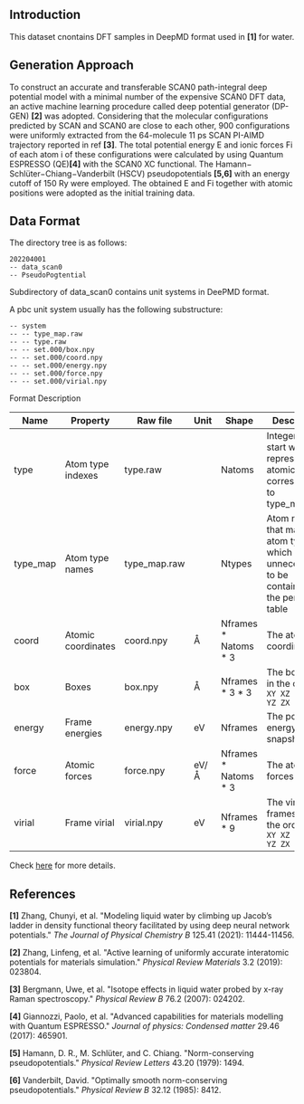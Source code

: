 ## Introduction
This dataset cnontains DFT samples in DeepMD format used in **[1]** for water.

## Generation Approach
To construct an accurate and transferable SCAN0 path-integral deep potential model with a minimal number of the expensive SCAN0 DFT data, an active machine learning procedure called deep potential generator (DP-GEN) **[2]** was adopted. Considering that the molecular configurations predicted by SCAN and SCAN0 are close to each other, 900 configurations were uniformly extracted from the 64-molecule 11 ps SCAN PI-AIMD trajectory reported in ref **[3]**. The total potential energy E and ionic forces Fi of each atom i of these configurations were calculated by using Quantum ESPRESSO (QE)**[4]** with the SCAN0 XC functional. The Hamann− Schlüter−Chiang−Vanderbilt (HSCV) pseudopotentials **[5,6]** with an energy cutoff of 150 Ry were employed. The obtained E and Fi together with atomic positions were adopted as the initial training data.


## Data Format
The directory tree is as follows:

```
202204001
-- data_scan0
-- PseudoPogtential
```

Subdirectory of data_scan0 contains unit systems in DeePMD format.

A pbc unit system usually has the following substructure:

```
-- system
-- -- type_map.raw
-- -- type.raw
-- -- set.000/box.npy
-- -- set.000/coord.npy
-- -- set.000/energy.npy
-- -- set.000/force.npy
-- -- set.000/virial.npy
```

Format Description

| Name     | Property           | Raw file     | Unit | Shape                  | Description                                                  |
| -------- | ------------------ | ------------ | ---- | ---------------------- | ------------------------------------------------------------ |
| type     | Atom type indexes  | type.raw     |      | Natoms                 | Integers that start with 0, represent the atomic type corresponding to type_map.raw |
| type_map | Atom type names    | type_map.raw |      | Ntypes                 | Atom names that map to atom type, which is unnecessart to be contained in the periodic table |
| coord    | Atomic coordinates | coord.npy    | Å    | Nframes \* Natoms \* 3 | The atomic coordinates                                       |
| box      | Boxes              | box.npy      | Å    | Nframes \* 3 \* 3      | The box axes in the order `XX XY XZ YX YY YZ ZX ZY ZZ`       |
| energy   | Frame energies     | energy.npy   | eV   | Nframes                | The potential energy of snapshot                             |
| force    | Atomic forces      | force.npy    | eV/Å | Nframes \* Natoms \* 3 | The atomic forces                                            |
| virial   | Frame virial       | virial.npy   | eV   | Nframes * 9            | The virial frames are in the order `XX XY XZ YX YY YZ ZX ZY ZZ` |

Check [here](https://github.com/deepmodeling/deepmd-kit/blob/master/doc/data/system.md) for more details.



## References
**[1]** Zhang, Chunyi, et al. "Modeling liquid water by climbing up Jacob’s ladder in density functional theory facilitated by using deep neural network potentials." *The Journal of Physical Chemistry B* 125.41 (2021): 11444-11456.

**[2]** Zhang, Linfeng, et al. "Active learning of uniformly accurate interatomic potentials for materials simulation." *Physical Review Materials* 3.2 (2019): 023804.

**[3]** Bergmann, Uwe, et al. "Isotope effects in liquid water probed by x-ray Raman spectroscopy." *Physical Review B* 76.2 (2007): 024202.

**[4]** Giannozzi, Paolo, et al. "Advanced capabilities for materials modelling with Quantum ESPRESSO." *Journal of physics: Condensed matter* 29.46 (2017): 465901.

**[5]** Hamann, D. R., M. Schlüter, and C. Chiang. "Norm-conserving pseudopotentials." *Physical Review Letters* 43.20 (1979): 1494.

**[6]** Vanderbilt, David. "Optimally smooth norm-conserving pseudopotentials." *Physical Review B* 32.12 (1985): 8412.
